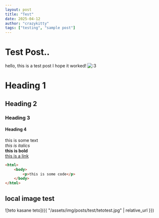 ```yaml
---
layout: post
title: "Test"
date: 2025-04-12
author: "crazykitty"
tags: ["testing", "sample post"]
---
```

# Test Post..
hello, this is a test post I hope it worked!
![:3](https://cdn.donmai.us/original/60/9f/__hatsune_miku_vocaloid_drawn_by_misoni_mi_soni__609f7cbd1f97c2cfb8de7abd939c5063.jpg)
# Heading 1
## Heading 2
### Heading 3
#### Heading 4
this is some text  
*this is italics*  
**this is bold**  
[this is a link](https://www.youtube.com/watch?v=dQw4w9WgXcQ)
``` html
<html>
    <body>
        <p>this is some code</p>
    </body>
</html>
```
## local image test
![teto kasane teto]({{ "/assets/img/posts/test/tetotest.jpg" | relative_url }})
